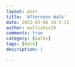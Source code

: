 ```yaml
---
layout: post
title: 'Afternoon Walk'
date: 2022-03-06 14:5:11
author: multishiv19
comments: true
category: [walks]
tags: [Walk]
description: |
    
---
```





<div width='100%' class='strava-embed-placeholder' data-embed-type='activity' data-embed-id='6779726775'></div>
<script src='https://strava-embeds.com/embed.js'></script>
